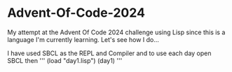 # Advent-Of-Code-2024
My attempt at the Advent Of Code 2024 challenge using Lisp since this is a language I'm currently learning.  Let's see how I do...

I have used SBCL as the REPL and Compiler and to use each day open SBCL then
'''
(load "day1.lisp")
(day1)
'''

